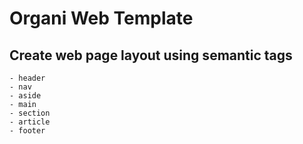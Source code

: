 # Organi Web Template

## Create web page layout using semantic tags

    - header
    - nav
    - aside
    - main
    - section
    - article
    - footer
